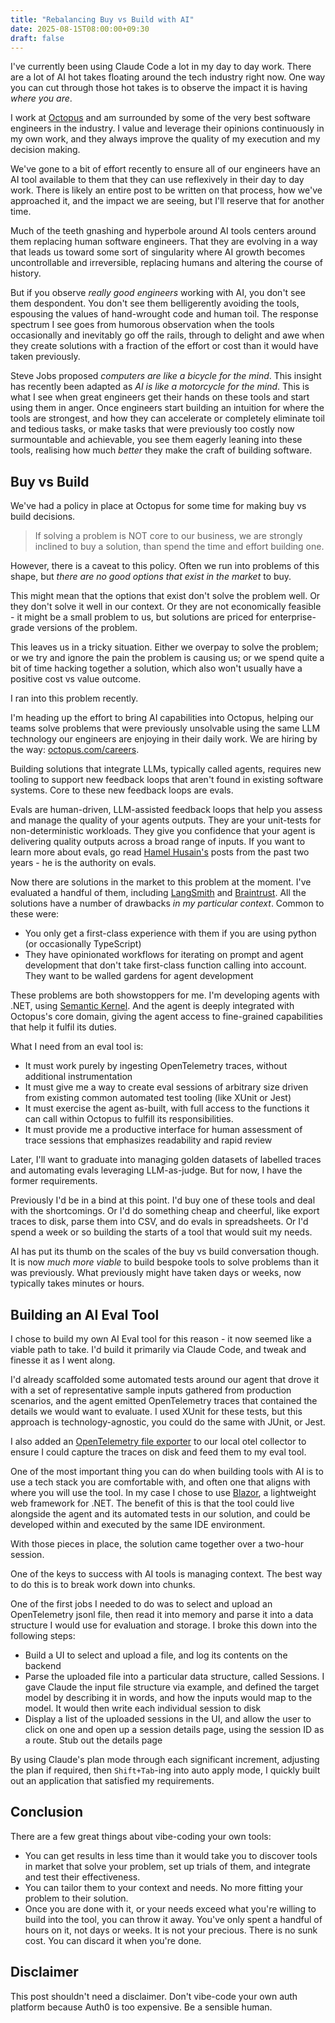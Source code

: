 ```yaml
---
title: "Rebalancing Buy vs Build with AI"
date: 2025-08-15T08:00:00+09:30
draft: false
---
```


I've currently been using Claude Code a lot in my day to day work. There are a lot of AI hot takes floating around the tech industry right now. One way you can cut through those hot takes is to observe the impact it is having _where you are_.

I work at [Octopus](https://octopus.com/) and am surrounded by some of the very best software engineers in the industry. I value and leverage their opinions continuously in my own work, and they always improve the quality of my execution and my decision making.

We've gone to a bit of effort recently to ensure all of our engineers have an AI tool available to them that they can use reflexively in their day to day work. There is likely an entire post to be written on that process, how we've approached it, and the impact we are seeing, but I'll reserve that for another time.

Much of the teeth gnashing and hyperbole around AI tools centers around them replacing human software engineers. That they are evolving in a way that leads us toward some sort of singularity where AI growth becomes uncontrollable and irreversible, replacing humans and altering the course of history.

But if you observe _really good engineers_ working with AI, you don't see them despondent. You don't see them belligerently avoiding the tools, espousing the values of hand-wrought code and human toil. The response spectrum I see goes from humorous observation when the tools occasionally and inevitably go off the rails, through to delight and awe when they create solutions with a fraction of the effort or cost than it would have taken previously.

Steve Jobs proposed _computers are like a bicycle for the mind_. This insight has recently been adapted as _AI is like a motorcycle for the mind_. This is what I see when great engineers get their hands on these tools and start using them in anger. Once engineers start building an intuition for where the tools are strongest, and how they can accelerate or completely eliminate toil and tedious tasks, or make tasks that were previously too costly now surmountable and achievable, you see them eagerly leaning into these tools, realising how much _better_ they make the craft of building software.

## Buy vs Build

We've had a policy in place at Octopus for some time for making buy vs build decisions. 

> If solving a problem is NOT core to our business, we are strongly inclined to buy a solution, than spend the time and effort building one.

However, there is a caveat to this policy. Often we run into problems of this shape, but _there are no good options that exist in the market_ to buy.

This might mean that the options that exist don't solve the problem well. Or they don't solve it well in our context. Or they are not economically feasible - it might be a small problem to us, but solutions are priced for enterprise-grade versions of the problem.

This leaves us in a tricky situation. Either we overpay to solve the problem; or we try and ignore the pain the problem is causing us; or we spend quite a bit of time hacking together a solution, which also won't usually have a positive cost vs value outcome.

I ran into this problem recently.

I'm heading up the effort to bring AI capabilities into Octopus, helping our teams solve problems that were previously unsolvable using the same LLM technology our engineers are enjoying in their daily work. We are hiring by the way: [octopus.com/careers](octopus.com/careers).

Building solutions that integrate LLMs, typically called agents, requires new tooling to support new feedback loops that aren't found in existing software systems. Core to these new feedback loops are evals. 

Evals are human-driven, LLM-assisted feedback loops that help you assess and manage the quality of your agents outputs. They are your unit-tests for non-deterministic workloads. They give you confidence that your agent is delivering quality outputs across a broad range of inputs. If you want to learn more about evals, go read [Hamel Husain's](https://hamel.dev/) posts from the past two years - he is the authority on evals.

Now there are solutions in the market to this problem at the moment. I've evaluated a handful of them, including [LangSmith](https://www.langchain.com/langsmith) and [Braintrust](https://www.braintrust.dev/). All the solutions have a number of drawbacks _in my particular context_. Common to these were:
- You only get a first-class experience with them if you are using python (or occasionally TypeScript)
- They have opinionated workflows for iterating on prompt and agent development that don't take first-class function calling into account. They want to be walled gardens for agent development

These problems are both showstoppers for me. I'm developing agents with .NET, using [Semantic Kernel](https://github.com/microsoft/semantic-kernel). And the agent is deeply integrated with Octopus's core domain, giving the agent access to fine-grained capabilities that help it fulfil its duties.

What I need from an eval tool is:

- It must work purely by ingesting OpenTelemetry traces, without additional instrumentation
- It must give me a way to create eval sessions of arbitrary size driven from existing common automated test tooling (like XUnit or Jest)
- It must exercise the agent as-built, with full access to the functions it can call within Octopus to fulfill its responsibilities. 
- It must provide me a productive interface for human assessment of trace sessions that emphasizes readability and rapid review

Later, I'll want to graduate into managing golden datasets of labelled traces and automating evals leveraging LLM-as-judge. But for now, I have the former requirements.

Previously I'd be in a bind at this point. I'd buy one of these tools and deal with the shortcomings. Or I'd do something cheap and cheerful, like export traces to disk, parse them into CSV, and do evals in spreadsheets. Or I'd spend a week or so building the starts of a tool that would suit my needs.

AI has put its thumb on the scales of the buy vs build conversation though. It is now _much more viable_ to build bespoke tools to solve problems than it was previously. What previously might have taken days or weeks, now typically takes minutes or hours.

## Building an AI Eval Tool

I chose to build my own AI Eval tool for this reason - it now seemed like a viable path to take. I'd build it primarily via Claude Code, and tweak and finesse it as I went along.

I'd already scaffolded some automated tests around our agent that drove it with a set of representative sample inputs gathered from production scenarios, and the agent emitted OpenTelemetry traces that contained the details we would want to evaluate. I used XUnit for these tests, but this approach is technology-agnostic, you could do the same with JUnit, or Jest.

I also added an [OpenTelemetry file exporter](https://github.com/open-telemetry/opentelemetry-collector-contrib/tree/main/exporter/fileexporter) to our local otel collector to ensure I could capture the traces on disk and feed them to my eval tool.

One of the most important thing you can do when building tools with AI is to use a tech stack you are comfortable with, and often one that aligns with where you will use the tool. In my case I chose to use [Blazor](https://dotnet.microsoft.com/en-us/apps/aspnet/web-apps/blazor), a lightweight web framework for .NET. The benefit of this is that the tool could live alongside the agent and its automated tests in our solution, and could be developed within and executed by the same IDE environment.

With those pieces in place, the solution came together over a two-hour session. 

One of the keys to success with AI tools is managing context. The best way to do this is to break work down into chunks. 

One of the first jobs I needed to do was to select and upload an OpenTelemetry jsonl file, then read it into memory and parse it into a data structure I would use for evaluation and storage. I broke this down into the following steps:

- Build a UI to select and upload a file, and log its contents on the backend
- Parse the uploaded file into a particular data structure, called Sessions. I gave Claude the input file structure via example, and defined the target model by describing it in words, and how the inputs would map to the model. It would then write each individual session to disk
- Display a list of the uploaded sessions in the UI, and allow the user to click on one and open up a session details page, using the session ID as a route. Stub out the details page

By using Claude's plan mode through each significant increment, adjusting the plan if required, then `Shift+Tab`-ing into auto apply mode, I quickly built out an application that satisfied my requirements.

## Conclusion 

There are a few great things about vibe-coding your own tools:

- You can get results in less time than it would take you to discover tools in market that solve your problem, set up trials of them, and integrate and test their effectiveness.
- You can tailor them to your context and needs. No more fitting your problem to their solution.
- Once you are done with it, or your needs exceed what you're willing to build into the tool, you can throw it away. You've only spent a handful of hours on it, not days or weeks. It is not your precious. There is no sunk cost. You can discard it when you're done.

## Disclaimer

This post shouldn't need a disclaimer. Don't vibe-code your own auth platform because Auth0 is too expensive. Be a sensible human.